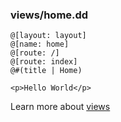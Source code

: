 ### views/home.dd

```
@[layout: layout]
@[name: home]
@[route: /]
@[route: index]
@#(title | Home)

<p>Hello World</p>
```

Learn more about [views](/docs/specifications/views)
